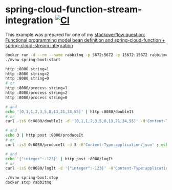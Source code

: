 # spring-cloud-function-stream-integration [![CI](https://github.com/daggerok/spring-cloud-function-stream-integration/actions/workflows/ci.yaml/badge.svg)](https://github.com/daggerok/spring-cloud-function-stream-integration/actions/workflows/ci.yaml)

<!-- old Travis CI status:
[![Build Status](https://travis-ci.org/daggerok/spring-cloud-function-stream-integration.svg?branch=master)](https://travis-ci.org/daggerok/spring-cloud-function-stream-integration)
-->

This example was prepared for one of my [stackoverflow question: Functional programming model bean definition and spring-cloud-function + spring-cloud-stream integration](https://stackoverflow.com/questions/56517391/functional-programming-model-bean-definition-and-spring-cloud-function-spring)

```bash
docker run -d --rm --name rabbitmq -p 5672:5672 -p 15672:15672 rabbitmq:3.7.15-management-alpine
./mvnw spring-boot:start

http :8080 string=1
http :8080 string=2
http :8080 string=0
# or
http :8080/process string=1
http :8080/process string=2
http :8080/process string=0

# and
echo '[0,1,1,2,3,5,8,13,21,34,55]' | http :8080/doubleIt
# or
curl -isS 0:8080/doubleIt -d '[0,1,1,2,3,5,8,13,21,34,55]' -H'Content-Type:application/json' ; echo

# and
echo 3 | http post :8080/produceIt
# or
curl -isS 0:8080/produceIt -d 3 -H'Content-Type:application/json' ; echo

# and
echo '{"integer":-123}' | http post :8080/logIt
# or
curl -isS 0:8080/logIt -d '{"integer":-123}' -H'Content-Type:application/json' ; echo

./mvnw spring-boot:stop
docker stop rabbitmq
```
